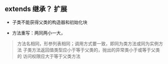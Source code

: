 ## extends 继承？ 扩展
- 子类不能获得父类的构造器和初始化块
* 方法重写：两同两小一大，
> 方法名相同，形参列表相同；调用方式要一致，即同为类方法或同为实例方法
> 子类方法返回值类型应小于等于父类的，抛出的异常类小于或等于父类的
> 访问权限应大于等于父类方法